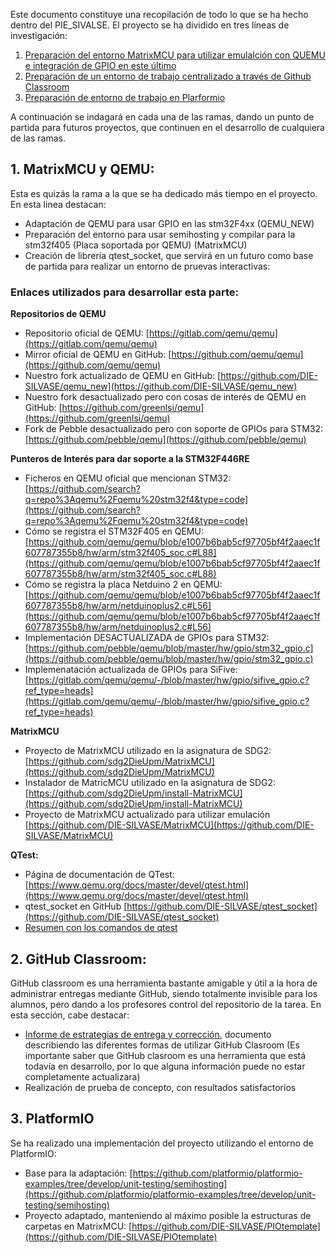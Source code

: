 Este documento constituye una recopilación de todo lo que se ha hecho dentro del PIE_SIVALSE. El proyecto se ha dividido en tres líneas de investigación:

1. [Preparación del entorno MatrixMCU para utilizar emulalción con QUEMU e integración de GPIO en este último](#1-matrixmcu-y-qemu)
2. [Preparación de un entorno de trabajo centralizado a través de Github Classroom](#2-github-classroom)
3. [Preparación de entorno de trabajo en Plarformio](#3-platformio)

A continuación se indagará en cada una de las ramas, dando un punto de partida para futuros proyectos, que continuen en el desarrollo de cualquiera de las ramas.

## 1. MatrixMCU y QEMU:

Esta es quizás la rama a la que se ha dedicado más tiempo en el proyecto. En esta linea destacan:

- Adaptación de QEMU para usar GPIO en las stm32F4xx (QEMU_NEW)
- Preparación del entorno para usar semihosting y compilar para la stm32f405 (Placa soportada por QEMU) (MatrixMCU)
- Creación de librería qtest_socket, que servirá en un futuro como base de partida para realizar un entorno de pruevas interactivas:

### Enlaces utilizados para desarrollar esta parte:

**Repositorios de QEMU**

- Repositorio oficial de QEMU: [https://gitlab.com/qemu/qemu](https://gitlab.com/qemu/qemu) 
- Mirror oficial de QEMU en GitHub: [https://github.com/qemu/qemu](https://github.com/qemu/qemu)
- Nuestro fork actualizado de QEMU en GitHub: [https://github.com/DIE-SILVASE/qemu_new](https://github.com/DIE-SILVASE/qemu_new)
- Nuestro fork desactualizado pero con cosas de interés de QEMU en GitHub: [https://github.com/greenlsi/qemu](https://github.com/greenlsi/qemu)
- Fork de Pebble desactualizado pero con soporte de GPIOs para STM32: [https://github.com/pebble/qemu](https://github.com/pebble/qemu)

**Punteros de Interés para dar soporte a la STM32F446RE**

- Ficheros en QEMU oficial que mencionan STM32: [https://github.com/search?q=repo%3Aqemu%2Fqemu%20stm32f4&type=code](https://github.com/search?q=repo%3Aqemu%2Fqemu%20stm32f4&type=code)
- Cómo se registra el STM32F405 en QEMU: [https://github.com/qemu/qemu/blob/e1007b6bab5cf97705bf4f2aaec1f607787355b8/hw/arm/stm32f405_soc.c#L88](https://github.com/qemu/qemu/blob/e1007b6bab5cf97705bf4f2aaec1f607787355b8/hw/arm/stm32f405_soc.c#L88)
- Cómo se registra la placa Netduino 2 en QEMU: [https://github.com/qemu/qemu/blob/e1007b6bab5cf97705bf4f2aaec1f607787355b8/hw/arm/netduinoplus2.c#L56](https://github.com/qemu/qemu/blob/e1007b6bab5cf97705bf4f2aaec1f607787355b8/hw/arm/netduinoplus2.c#L56)
- Implementación DESACTUALIZADA de GPIOs para STM32: [https://github.com/pebble/qemu/blob/master/hw/gpio/stm32_gpio.c](https://github.com/pebble/qemu/blob/master/hw/gpio/stm32_gpio.c)
- Implemenatación actualizada de GPIOs para SiFive: [https://gitlab.com/qemu/qemu/-/blob/master/hw/gpio/sifive_gpio.c?ref_type=heads](https://gitlab.com/qemu/qemu/-/blob/master/hw/gpio/sifive_gpio.c?ref_type=heads)

**MatrixMCU**
 
- Proyecto de MatrixMCU utilizado en la asignatura de SDG2: [https://github.com/sdg2DieUpm/MatrixMCU](https://github.com/sdg2DieUpm/MatrixMCU)
- Instalador de MatricMCU utilizado en la asignatura de SDG2: [https://github.com/sdg2DieUpm/install-MatrixMCU](https://github.com/sdg2DieUpm/install-MatrixMCU)
- Proyecto de MatrixMCU actualizado para utilizar emulación [https://github.com/DIE-SILVASE/MatrixMCU](https://github.com/DIE-SILVASE/MatrixMCU)

**QTest:**

- Página de documentación de QTest: [https://www.qemu.org/docs/master/devel/qtest.html](https://www.qemu.org/docs/master/devel/qtest.html)
- qtest_socket en GitHub [https://github.com/DIE-SILVASE/qtest_socket](https://github.com/DIE-SILVASE/qtest_socket)
- [Resumen con los comandos de qtest](./comandos_qtest.md)

## 2. GitHub Classroom:

GitHub classroom es una herramienta bastante amigable y útil a la hora de administrar entregas mediante GitHub, siendo totalmente invisible para los alumnos, pero dando a los profesores control del repositorio de la tarea. En esta sección, cabe destacar:

- [Informe de estrategias de entrega y corrección](./Informe%20estategias%20de%20entrega%20y%20corrección.pdf), documento describiendo las diferentes formas de utilizar GitHub Clasroom (Es importante saber que GitHub clasroom es una herramienta que está todavía en desarrollo, por lo que alguna información puede no estar completamente actualizara)
- Realización de prueba de concepto, con resultados satisfactorios

## 3. PlatformIO

Se ha realizado una implementación del proyecto utilizando el entorno de PlatformIO:

- Base para la adaptación: [https://github.com/platformio/platformio-examples/tree/develop/unit-testing/semihosting](https://github.com/platformio/platformio-examples/tree/develop/unit-testing/semihosting)
- Proyecto adaptado, manteniendo al máximo posible la estructuras de carpetas en MatrixMCU: [https://github.com/DIE-SILVASE/PIOtemplate](https://github.com/DIE-SILVASE/PIOtemplate)